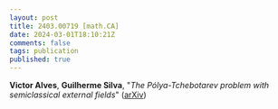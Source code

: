 ```yaml
---
layout: post
title: 2403.00719 [math.CA]
date: 2024-03-01T18:10:21Z
comments: false
tags: publication
published: true
---
```


<b>Victor Alves</b>, <b>Guilherme Silva</b>, "<i>The Pólya-Tchebotarev problem with semiclassical external fields</i>" ([arXiv](http://arxiv.org/abs/2403.00719v1))
